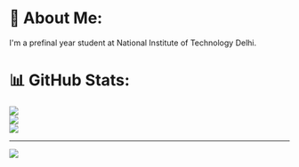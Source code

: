 # 💫 About Me:
I'm a prefinal year student at National Institute of Technology Delhi.

# 📊 GitHub Stats:
![](https://github-readme-stats.vercel.app/api?username=kc-m13&theme=jolly&hide_border=false&include_all_commits=false&count_private=false)<br/>
![](https://github-readme-streak-stats.herokuapp.com/?user=kc-m13&theme=jolly&hide_border=false)<br/>
![](https://github-readme-stats.vercel.app/api/top-langs/?username=kc-m13&theme=jolly&hide_border=false&include_all_commits=false&count_private=false&layout=compact)

---
[![](https://visitcount.itsvg.in/api?id=kc-m13&icon=0&color=0)](https://visitcount.itsvg.in)

